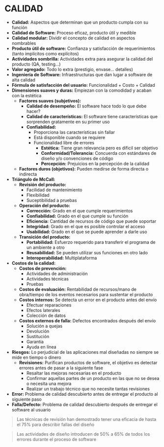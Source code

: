 # CALIDAD
* **Calidad:** Aspectos que determinan que un producto cumpla con su función
* **Calidad de Software:** Proceso eficaz, producto útil y medible
* **Calidad modular:** Dividir el concepto de calidad en aspectos nombrables
* **Producto útil de software:** Confianza y satisfacción de requerimientos (tanto implícitos como explícitos)
* **Actividades sombrilla:** Actividades extra para asegurar la calidad del producto (QA, testing...)
* **Valor agregado:** Todo lo extra (prestigio, envase... detalles)
* **Ingeniería de Software:** Infraestructuras que dan lugar a software de alta calidad
* **Fórmula de satisfacción del usuario:** Funcionalidad + Costo + Calidad
* **Dimensiones suaves y duras:** Empiezan con la comodidad y acaban con la estética
	* **Factores suaves (subjetivos):**
		* **Calidad de desempeño:** El software hace todo lo que debe hacer?
		* **Calidad de características:** El software tiene características que sorprenden gratamente en su primer uso
		* **Confiabilidad:** 
			* Proporciona las características sin fallar 
			* Está disponible cuando se requiere
			* Funcionalidad libre de errores
                * **Estética:** Tiene gran relevancia pero es dificil ser objetivo
                * **Conformidad/Tolerancia:** Concuerda con estándares de diseño y/o convenciones de código
                * **Percepción:** Prejuicios en la percepción de la calidad
	* **Factores duros (objetivos):** Pueden medirse de forma directa o indirecta
* **Triángulo de McCall:**
	* **Revisión del producto:**
		* Facilidad de mantenimiento
		* Flexibilidad
		* Suceptibilidad a pruebas
	* **Operación del producto:**
		* **Corrección:** Grado en el que cumple requerimientos
		* **Confiabilidad:** Grado en el que cumple su función
		* **Eficiencia:** Cantidad de recursos de código que puede soportar
		* **Integridad:** Grado en el que es posible controlar el acceso
		* **Usabilidad:** Grado en el que se puede aprender a darle uso
	* **Transición del producto:**
		* **Portabilidad:** Esfuerzo requerido para transferir el programa de un ambiente a otro
		* **Reusabilidad:** Se pueden utilizar sus funciones en otro lado
		* **Interoperabilidad:** Multiplataforma
* **Costos de la calidad:**
	* **Costos de  prevención:**
		* Actividades de administración
		* Actividades técnicas
		* Pruebas
	* **Costos de evaluación:** Rentabilidad de recursos/mano de obra/tiempo de los eventos necesarios para sustentar el producto
	* **Costos internos:** Se detecta un error en el producto antes del envío
		* Efectuar reparaciones
		* Efectos laterales
		* Colección de datos
	* **Costos externos de falla:** Defectos encontrados después del envío
		* Solución a quejas
		* Devolución
		* Sustitución
		* Garantía
		* Ayuda en línea
* **Riesgos:** Lo perjudicial de las aplicaciones mal diseñadas no siempre se mide en tiempo o dinero
	* **Revisiones:** Purifican productos de software, el objetivo es detectar errores antes de pasar a la siguiente fase
		* Resaltar las mejoras necesarias en el producto
		* Confirmar aquellas partes de un producto en las que no se desea o necesita una mejora
		* Realizar un trabajo técnico que no necesite tantas revisiones
* **Error:** Problema de calidad descubierto antes de entregar el producto al siguiente paso
* **Falla/Defecto:** Problema de calidad descubierto después de entregar el software al usuario

> Las técnicas de revisión han demostrado tener una eficacia de hasta el 75% para describir fallas del diseño

> Las actividades de diseño introducen de 50% a 65% de todos los errores durante el proceso de software
